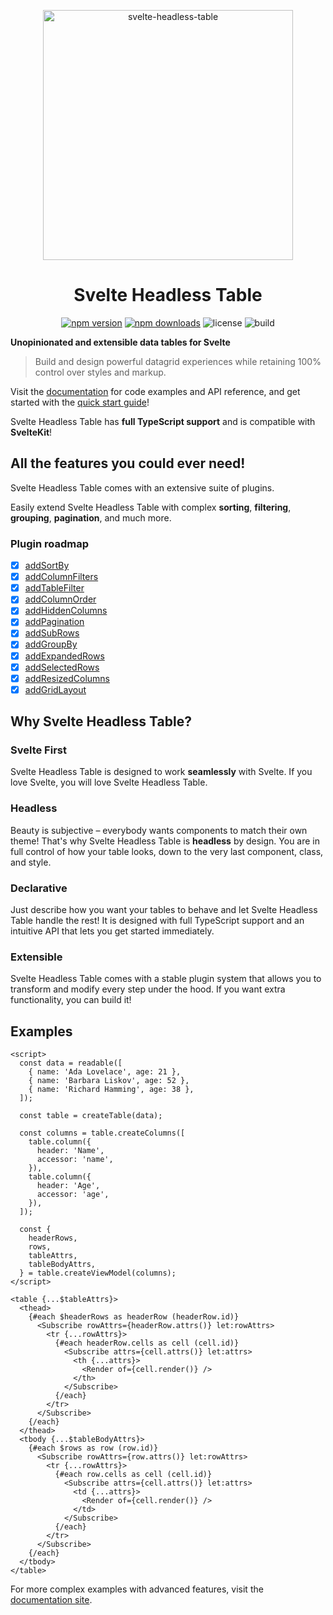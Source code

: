 <p align="center">
  <img src="https://user-images.githubusercontent.com/42545742/169733428-295e2678-e509-4175-aeb3-cb3a9c9894e1.svg" alt="svelte-headless-table" width="400px"/>
</p>
<h1 align="center">Svelte Headless Table</h1>

<div align="center">

[![npm version](http://img.shields.io/npm/v/svelte-headless-table.svg)](https://www.npmjs.com/package/svelte-headless-table)
[![npm downloads](https://img.shields.io/npm/dm/svelte-headless-table.svg)](https://www.npmjs.com/package/svelte-headless-table)
![license](https://img.shields.io/npm/l/svelte-headless-table)
![build](https://img.shields.io/github/workflow/status/bryanmylee/svelte-headless-table/publish)

<!--[![coverage](https://coveralls.io/repos/github/bryanmylee/svelte-headless-table/badge.svg?branch=main)](https://coveralls.io/github/bryanmylee/svelte-headless-table?branch=main)-->

</div>

**Unopinionated and extensible data tables for Svelte**

> Build and design powerful datagrid experiences while retaining 100% control over styles and markup.

Visit the [documentation](https://svelte-headless-table.bryanmylee.com/) for code examples and API reference, and get started with the [quick start guide](https://svelte-headless-table.bryanmylee.com/docs/getting-started/quick-start)!

Svelte Headless Table has **full TypeScript support** and is compatible with **SvelteKit**!

## All the features you could ever need!

Svelte Headless Table comes with an extensive suite of plugins.

Easily extend Svelte Headless Table with complex **sorting**, **filtering**, **grouping**, **pagination**, and much more.

### Plugin roadmap

- [x] [addSortBy](https://svelte-headless-table.bryanmylee.com/docs/plugins/add-sort-by)
- [x] [addColumnFilters](https://svelte-headless-table.bryanmylee.com/docs/plugins/add-column-filters)
- [x] [addTableFilter](https://svelte-headless-table.bryanmylee.com/docs/plugins/add-table-filter)
- [x] [addColumnOrder](https://svelte-headless-table.bryanmylee.com/docs/plugins/add-column-order)
- [x] [addHiddenColumns](https://svelte-headless-table.bryanmylee.com/docs/plugins/add-hidden-columns)
- [x] [addPagination](https://svelte-headless-table.bryanmylee.com/docs/plugins/add-pagination)
- [x] [addSubRows](https://svelte-headless-table.bryanmylee.com/docs/plugins/add-sub-rows)
- [x] [addGroupBy](https://svelte-headless-table.bryanmylee.com/docs/plugins/add-group-by)
- [x] [addExpandedRows](https://svelte-headless-table.bryanmylee.com/docs/plugins/add-expanded-rows)
- [x] [addSelectedRows](https://svelte-headless-table.bryanmylee.com/docs/plugins/add-selected-rows)
- [x] [addResizedColumns](https://svelte-headless-table.bryanmylee.com/docs/plugins/add-resized-columns)
- [x] [addGridLayout](https://svelte-headless-table.bryanmylee.com/docs/plugins/add-grid-layout)

## Why Svelte Headless Table?

### Svelte First

Svelte Headless Table is designed to work **seamlessly** with Svelte. If you love Svelte, you will love Svelte Headless Table.

### Headless

Beauty is subjective – everybody wants components to match their own theme! That's why Svelte Headless Table is **headless** by design. You are in full control of how your table looks, down to the very last component, class, and style.

### Declarative

Just describe how you want your tables to behave and let Svelte Headless Table handle the rest! It is designed with full TypeScript support and an intuitive API that lets you get started immediately.

### Extensible

Svelte Headless Table comes with a stable plugin system that allows you to transform and modify every step under the hood. If you want extra functionality, you can build it!

## Examples

<!-- prettier-ignore -->
```svelte
<script>
  const data = readable([
    { name: 'Ada Lovelace', age: 21 },
    { name: 'Barbara Liskov', age: 52 },
    { name: 'Richard Hamming', age: 38 },
  ]);

  const table = createTable(data);

  const columns = table.createColumns([
    table.column({
      header: 'Name',
      accessor: 'name',
    }),
    table.column({
      header: 'Age',
      accessor: 'age',
    }),
  ]);

  const {
    headerRows,
    rows,
    tableAttrs,
    tableBodyAttrs,
  } = table.createViewModel(columns);
</script>

<table {...$tableAttrs}>
  <thead>
    {#each $headerRows as headerRow (headerRow.id)}
      <Subscribe rowAttrs={headerRow.attrs()} let:rowAttrs>
        <tr {...rowAttrs}>
          {#each headerRow.cells as cell (cell.id)}
            <Subscribe attrs={cell.attrs()} let:attrs>
              <th {...attrs}>
                <Render of={cell.render()} />
              </th>
            </Subscribe>
          {/each}
        </tr>
      </Subscribe>
    {/each}
  </thead>
  <tbody {...$tableBodyAttrs}>
    {#each $rows as row (row.id)}
      <Subscribe rowAttrs={row.attrs()} let:rowAttrs>
        <tr {...rowAttrs}>
          {#each row.cells as cell (cell.id)}
            <Subscribe attrs={cell.attrs()} let:attrs>
              <td {...attrs}>
                <Render of={cell.render()} />
              </td>
            </Subscribe>
          {/each}
        </tr>
      </Subscribe>
    {/each}
  </tbody>
</table>
```

For more complex examples with advanced features, visit the [documentation site](https://svelte-headless-table.bryanmylee.com/docs/plugins/overview).

